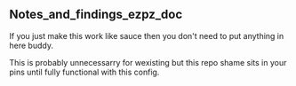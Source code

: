 ## Notes_and_findings_ezpz_doc

If you just make this work like sauce then you don't need to put anything in here buddy.

This is probably unnecessarry for wexisting but this repo shame sits in your pins until fully functional with this config.
